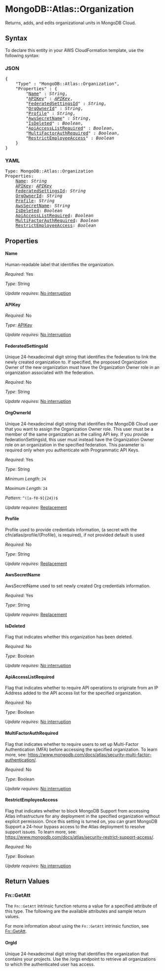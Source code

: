 # MongoDB::Atlas::Organization

Returns, adds, and edits organizational units in MongoDB Cloud.

## Syntax

To declare this entity in your AWS CloudFormation template, use the following syntax:

### JSON

<pre>
{
    "Type" : "MongoDB::Atlas::Organization",
    "Properties" : {
        "<a href="#name" title="Name">Name</a>" : <i>String</i>,
        "<a href="#apikey" title="APIKey">APIKey</a>" : <i><a href="apikey.md">APIKey</a></i>,
        "<a href="#federatedsettingsid" title="FederatedSettingsId">FederatedSettingsId</a>" : <i>String</i>,
        "<a href="#orgownerid" title="OrgOwnerId">OrgOwnerId</a>" : <i>String</i>,
        "<a href="#profile" title="Profile">Profile</a>" : <i>String</i>,
        "<a href="#awssecretname" title="AwsSecretName">AwsSecretName</a>" : <i>String</i>,
        "<a href="#isdeleted" title="IsDeleted">IsDeleted</a>" : <i>Boolean</i>,
        "<a href="#apiaccesslistrequired" title="ApiAccessListRequired">ApiAccessListRequired</a>" : <i>Boolean</i>,
        "<a href="#multifactorauthrequired" title="MultiFactorAuthRequired">MultiFactorAuthRequired</a>" : <i>Boolean</i>,
        "<a href="#restrictemployeeaccess" title="RestrictEmployeeAccess">RestrictEmployeeAccess</a>" : <i>Boolean</i>
    }
}
</pre>

### YAML

<pre>
Type: MongoDB::Atlas::Organization
Properties:
    <a href="#name" title="Name">Name</a>: <i>String</i>
    <a href="#apikey" title="APIKey">APIKey</a>: <i><a href="apikey.md">APIKey</a></i>
    <a href="#federatedsettingsid" title="FederatedSettingsId">FederatedSettingsId</a>: <i>String</i>
    <a href="#orgownerid" title="OrgOwnerId">OrgOwnerId</a>: <i>String</i>
    <a href="#profile" title="Profile">Profile</a>: <i>String</i>
    <a href="#awssecretname" title="AwsSecretName">AwsSecretName</a>: <i>String</i>
    <a href="#isdeleted" title="IsDeleted">IsDeleted</a>: <i>Boolean</i>
    <a href="#apiaccesslistrequired" title="ApiAccessListRequired">ApiAccessListRequired</a>: <i>Boolean</i>
    <a href="#multifactorauthrequired" title="MultiFactorAuthRequired">MultiFactorAuthRequired</a>: <i>Boolean</i>
    <a href="#restrictemployeeaccess" title="RestrictEmployeeAccess">RestrictEmployeeAccess</a>: <i>Boolean</i>
</pre>

## Properties

#### Name

Human-readable label that identifies the organization.

_Required_: Yes

_Type_: String

_Update requires_: [No interruption](https://docs.aws.amazon.com/AWSCloudFormation/latest/UserGuide/using-cfn-updating-stacks-update-behaviors.html#update-no-interrupt)

#### APIKey

_Required_: No

_Type_: <a href="apikey.md">APIKey</a>

_Update requires_: [No interruption](https://docs.aws.amazon.com/AWSCloudFormation/latest/UserGuide/using-cfn-updating-stacks-update-behaviors.html#update-no-interrupt)

#### FederatedSettingsId

Unique 24-hexadecimal digit string that identifies the federation to link the newly created organization to. If specified, the proposed Organization Owner of the new organization must have the Organization Owner role in an organization associated with the federation.

_Required_: No

_Type_: String

_Update requires_: [No interruption](https://docs.aws.amazon.com/AWSCloudFormation/latest/UserGuide/using-cfn-updating-stacks-update-behaviors.html#update-no-interrupt)

#### OrgOwnerId

Unique 24-hexadecimal digit string that identifies the MongoDB Cloud user that you want to assign the Organization Owner role. This user must be a member of the same organization as the calling API key. If you provide federationSettingsId, this user must instead have the Organization Owner role on an organization in the specified federation. This parameter is required only when you authenticate with Programmatic API Keys.

_Required_: Yes

_Type_: String

_Minimum Length_: <code>24</code>

_Maximum Length_: <code>24</code>

_Pattern_: <code>^([a-f0-9]{24})$</code>

_Update requires_: [Replacement](https://docs.aws.amazon.com/AWSCloudFormation/latest/UserGuide/using-cfn-updating-stacks-update-behaviors.html#update-replacement)

#### Profile

Profile used to provide credentials information, (a secret with the cfn/atlas/profile/{Profile}, is required), if not provided default is used

_Required_: No

_Type_: String

_Update requires_: [Replacement](https://docs.aws.amazon.com/AWSCloudFormation/latest/UserGuide/using-cfn-updating-stacks-update-behaviors.html#update-replacement)

#### AwsSecretName

AwsSecretName used to set newly created Org credentials information.

_Required_: Yes

_Type_: String

_Update requires_: [Replacement](https://docs.aws.amazon.com/AWSCloudFormation/latest/UserGuide/using-cfn-updating-stacks-update-behaviors.html#update-replacement)

#### IsDeleted

Flag that indicates whether this organization has been deleted.

_Required_: No

_Type_: Boolean

_Update requires_: [No interruption](https://docs.aws.amazon.com/AWSCloudFormation/latest/UserGuide/using-cfn-updating-stacks-update-behaviors.html#update-no-interrupt)

#### ApiAccessListRequired

Flag that indicates whether to require API operations to originate from an IP Address added to the API access list for the specified organization.

_Required_: No

_Type_: Boolean

_Update requires_: [No interruption](https://docs.aws.amazon.com/AWSCloudFormation/latest/UserGuide/using-cfn-updating-stacks-update-behaviors.html#update-no-interrupt)

#### MultiFactorAuthRequired

Flag that indicates whether to require users to set up Multi-Factor Authentication (MFA) before accessing the specified organization. To learn more, see: https://www.mongodb.com/docs/atlas/security-multi-factor-authentication/.

_Required_: No

_Type_: Boolean

_Update requires_: [No interruption](https://docs.aws.amazon.com/AWSCloudFormation/latest/UserGuide/using-cfn-updating-stacks-update-behaviors.html#update-no-interrupt)

#### RestrictEmployeeAccess

Flag that indicates whether to block MongoDB Support from accessing Atlas infrastructure for any deployment in the specified organization without explicit permission. Once this setting is turned on, you can grant MongoDB Support a 24-hour bypass access to the Atlas deployment to resolve support issues. To learn more, see: https://www.mongodb.com/docs/atlas/security-restrict-support-access/.

_Required_: No

_Type_: Boolean

_Update requires_: [No interruption](https://docs.aws.amazon.com/AWSCloudFormation/latest/UserGuide/using-cfn-updating-stacks-update-behaviors.html#update-no-interrupt)

## Return Values

### Fn::GetAtt

The `Fn::GetAtt` intrinsic function returns a value for a specified attribute of this type. The following are the available attributes and sample return values.

For more information about using the `Fn::GetAtt` intrinsic function, see [Fn::GetAtt](https://docs.aws.amazon.com/AWSCloudFormation/latest/UserGuide/intrinsic-function-reference-getatt.html).

#### OrgId

Unique 24-hexadecimal digit string that identifies the organization that contains your projects. Use the /orgs endpoint to retrieve all organizations to which the authenticated user has access.

